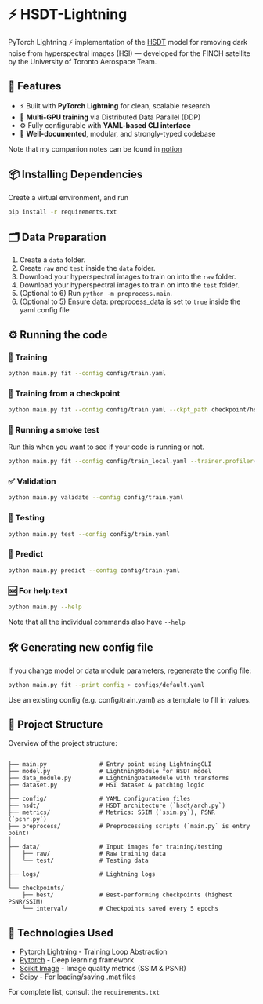 # ⚡ HSDT-Lightning
PyTorch Lightning ⚡ implementation of the [HSDT](https://arxiv.org/pdf/2303.09040) model for removing dark noise from hyperspectral images (HSI) — developed for the FINCH satellite by the University of Toronto Aerospace Team.

## 🚀 Features
- ⚡ Built with **PyTorch Lightning** for clean, scalable research
- 🔁 **Multi-GPU training** via Distributed Data Parallel (DDP)
- ⚙️ Fully configurable with **YAML-based CLI interface**
- 📄 **Well-documented**, modular, and strongly-typed codebase

Note that my companion notes can be found in [notion](https://utat-ss.notion.site/HSDT-Denoiser-aa306c141f8c4bbd8100d43efe740df1)

## 📦 Installing Dependencies
Create a virtual environment, and run
```bash
pip install -r requirements.txt
```

## 🗂️ Data Preparation
1. Create a `data` folder.
2. Create `raw` and `test` inside the `data` folder.
3. Download your hyperspectral images to train on into the `raw` folder.
4. Download your hyperspectral images to train on into the `test` folder.
5. (Optional to 6) Run `python -m preprocess.main`. 
6. (Optional to 5) Ensure data: preprocess_data is set to `true` inside the yaml config file

## ⚙️ Running the code
### 🔧 Training
```bash
python main.py fit --config config/train.yaml
```

### 🔧 Training from a checkpoint
```bash
python main.py fit --config config/train.yaml --ckpt_path checkpoint/hsdt-epoch10.ckpt
```

### 🔧 Running a smoke test
Run this when you want to see if your code is running or not.

```bash
python main.py fit --config config/train_local.yaml --trainer.profiler=null --trainer.fast_dev_run=True
```


### ✅ Validation
```bash
python main.py validate --config config/train.yaml
```

### 🧪 Testing
```bash
python main.py test --config config/train.yaml
```

### 🔮 Predict
```bash
python main.py predict --config config/train.yaml
```

### 🆘 For help text
```bash
python main.py --help
```
Note that all the individual commands also have `--help`

## 🛠️ Generating new config file
If you change model or data module parameters, regenerate the config file:

```bash
python main.py fit --print_config > configs/default.yaml
```

Use an existing config (e.g. config/train.yaml) as a template to fill in values.

## 🧾 Project Structure
Overview of the project structure:

```

├── main.py               # Entry point using LightningCLI
├── model.py              # LightningModule for HSDT model
├── data_module.py        # LightningDataModule with transforms
├── dataset.py            # HSI dataset & patching logic
│
├── config/               # YAML configuration files
├── hsdt/                 # HSDT architecture (`hsdt/arch.py`)
├── metrics/              # Metrics: SSIM (`ssim.py`), PSNR (`psnr.py`)
├── preprocess/           # Preprocessing scripts (`main.py` is entry point)
│
├── data/                 # Input images for training/testing
│   ├── raw/              # Raw training data
│   └── test/             # Testing data
│
├── logs/                 # Lightning logs
│
└── checkpoints/
    ├── best/             # Best-performing checkpoints (highest PSNR/SSIM)
    └── interval/         # Checkpoints saved every 5 epochs

```

## 🧰 Technologies Used
- [Pytorch Lightning](https://lightning.ai/docs/pytorch/stable/starter/introduction.html) - Training Loop Abstraction
- [Pytorch](https://docs.pytorch.org/docs/stable/generated/torch.nn.Module.html) - Deep learning framework
- [Scikit Image](https://scikit-image.org/docs/0.25.x/api/skimage.metrics.html) - Image quality metrics (SSIM & PSNR)
- [Scipy](https://scipy.org/) - For loading/saving .mat files

For complete list, consult the `requirements.txt`
